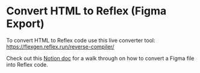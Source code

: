 # Convert HTML to Reflex (Figma Export)


To convert HTML to Reflex code use this live converter tool: https://flexgen.reflex.run/reverse-compiler/


Check out this [Notion doc](https://www.notion.so/reflex-dev/Convert-HTML-to-Reflex-fe22d0641dcd4d5c91c8404ca41c7e77) for a walk through on how to convert a Figma file into Reflex code.